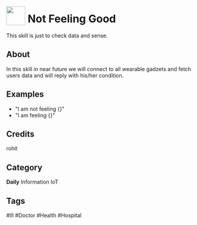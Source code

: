 # <img src="https://raw.githack.com/FortAwesome/Font-Awesome/master/svgs/solid/briefcase-medical.svg" card_color="#22A7F0" width="50" height="50" style="vertical-align:bottom"/> Not Feeling Good
This skill is just to check data and sense.

## About
In this skill in near future we will connect to all wearable gadzets and fetch users data and will reply with his/her condition.

## Examples
* "I am not feeling {}"
* "I am feeling {}"

## Credits
rohit

## Category
**Daily**
Information
IoT

## Tags
#Ill
#Doctor
#Health
#Hospital

